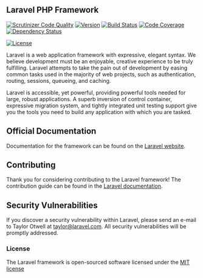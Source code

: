 ## Laravel PHP Framework

[![Scrutinizer Code Quality](https://scrutinizer-ci.com/g/nicolaeturcan/trainingresourceapp/badges/quality-score.png?b=master)](https://scrutinizer-ci.com/g/nicolaeturcan/trainingresourceapp/?branch=master)
[![Version](https://img.shields.io/packagist/v/nt/trainingresourceapp.svg)](https://packagist.org/packages/nt/trainingresourceapp)
[![Build Status](https://scrutinizer-ci.com/g/nicolaeturcan/trainingresourceapp/badges/build.png?b=master)](https://scrutinizer-ci.com/g/nicolaeturcan/trainingresourceapp/build-status/master)
[![Code Coverage](https://scrutinizer-ci.com/g/nicolaeturcan/trainingresourceapp/badges/coverage.png?b=master)](https://scrutinizer-ci.com/g/nicolaeturcan/trainingresourceapp/?branch=master)
[![Dependency Status](https://img.shields.io/david/nicolaeturcan/trainingresourceapp.svg)](https://david-dm.org/nicolaeturcan/trainingresourceapp)

[![License](https://img.shields.io/github/license/trainingresourceapp/trainingresourceapp.svg)](https://github.com/nicolaeturcan/trainingresourceapp)

Laravel is a web application framework with expressive, elegant syntax. We believe development must be an enjoyable, creative experience to be truly fulfilling. Laravel attempts to take the pain out of development by easing common tasks used in the majority of web projects, such as authentication, routing, sessions, queueing, and caching.

Laravel is accessible, yet powerful, providing powerful tools needed for large, robust applications. A superb inversion of control container, expressive migration system, and tightly integrated unit testing support give you the tools you need to build any application with which you are tasked.

## Official Documentation

Documentation for the framework can be found on the [Laravel website](http://laravel.com/docs).

## Contributing

Thank you for considering contributing to the Laravel framework! The contribution guide can be found in the [Laravel documentation](http://laravel.com/docs/contributions).

## Security Vulnerabilities

If you discover a security vulnerability within Laravel, please send an e-mail to Taylor Otwell at taylor@laravel.com. All security vulnerabilities will be promptly addressed.

### License

The Laravel framework is open-sourced software licensed under the [MIT license](http://opensource.org/licenses/MIT)
